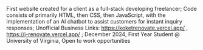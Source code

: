 First website created for a client as a full-stack developing freelancer; Code consists of primarily HTML, then CSS, then JavaScript, with the implementation of an AI chatbot to assist customers for instant inquiry responses; Unofficial Business Links: https://koketrenovate.vercel.app/ , https://i-renovate.vercel.app/ ; December 2024, First Year Student @ University of Virginia, Open to work opportunities
